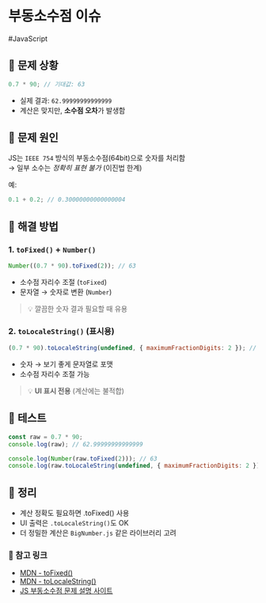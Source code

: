 # 부동소수점 이슈

#JavaScript

## 📍 문제 상황

```js
0.7 * 90; // 기대값: 63
```

- 실제 결과: `62.99999999999999`
- 계산은 맞지만, **소수점 오차**가 발생함

## 📍 문제 원인

JS는 `IEEE 754` 방식의 부동소수점(64bit)으로 숫자를 처리함  
→ 일부 소수는 _정확히 표현 불가_ (이진법 한계)

예:

```js
0.1 + 0.2; // 0.30000000000000004
```

## 📍 해결 방법

### 1. `toFixed()` + `Number()`

```js
Number((0.7 * 90).toFixed(2)); // 63
```

- 소수점 자리수 조절 (`toFixed`)
- 문자열 → 숫자로 변환 (`Number`)

> 💡 깔끔한 숫자 결과 필요할 때 유용

### 2. `toLocaleString()` (표시용)

```js
(0.7 * 90).toLocaleString(undefined, { maximumFractionDigits: 2 }); // "63"
```

- 숫자 → 보기 좋게 문자열로 포맷
- 소수점 자리수 조절 가능

> 💡 **UI 표시 전용** (계산에는 불적합)

## 🧪 테스트

```js
const raw = 0.7 * 90;
console.log(raw); // 62.99999999999999

console.log(Number(raw.toFixed(2))); // 63
console.log(raw.toLocaleString(undefined, { maximumFractionDigits: 2 })); // "63"
```

## 📝 정리

- 계산 정확도 필요하면 .toFixed() 사용
- UI 출력은 `.toLocaleString()`도 OK
- 더 정밀한 계산은 `BigNumber.js` 같은 라이브러리 고려

### 🔗 참고 링크

- [MDN - toFixed()](https://developer.mozilla.org/en-US/docs/Web/JavaScript/Reference/Global_Objects/Number/toFixed)
- [MDN - toLocaleString()](https://developer.mozilla.org/en-US/docs/Web/JavaScript/Reference/Global_Objects/Number/toLocaleString)
- [JS 부동소수점 문제 설명 사이트](https://0.30000000000000004.com/)
